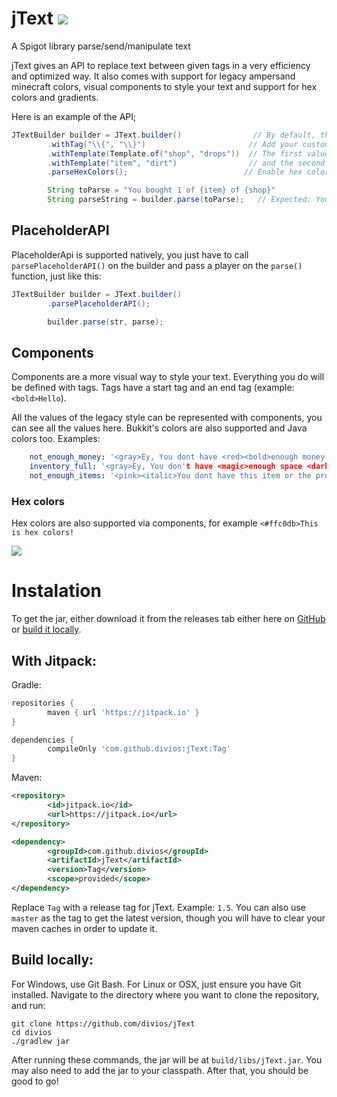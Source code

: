# jText [![](https://jitpack.io/v/divios/JText.svg)](https://jitpack.io/#divios/JText)

A Spigot library parse/send/manipulate text

jText gives an API to replace text between given tags in a very efficiency and optimized way. It also comes with support
for legacy ampersand minecraft colors, visual components to style your text and support for hex colors and gradients.

Here is an example of the API;

```java
JTextBuilder builder = JText.builder()                // By default, the tag <> is enabled
        .withTag("\\{", "\\}")                       // Add your custom tag
        .withTemplate(Template.of("shop", "drops"))  // The first value is the text to replace
        .withTemplate("item", "dirt")                // and the second is the replacer
        .parseHexColors();                          // Enable hex colors parse

        String toParse = "You bought 1 of {item} of {shop}"
        String parseString = builder.parse(toParse);   // Expected: You bought 1 of dirt of drops
```

## PlaceholderAPI

PlaceholderApi is supported natively, you just have to call `parsePlaceholderAPI()` on the builder and pass a player on
the `parse()` function, just like this:

```java
JTextBuilder builder = JText.builder()
        .parsePlaceholderAPI();

        builder.parse(str, parse);
```

## Components

Components are a more visual way to style your text. Everything you do will be defined with tags. Tags have a start tag
and an end tag (example: `<bold>Hello`).

All the values of the legacy style can be represented with components, you can see all the values here. Bukkit's colors
are also supported and Java colors too. Examples:

```yaml
    not_enough_money: '<gray>Ey, You dont have <red><bold>enough money <gold>to buy this item!'
    inventory_full: '<gray>Ey, You don't have <magic>enough space <dark_green>in your inventory!'
    not_enough_items: '<pink><italic>You dont have this item or the proper amount to sell it'
```

### Hex colors

Hex colors are also supported via components, for example `<#ffc0db>This is hex colors!`

![](https://i.imgur.com/Swu0njx.png)

# Instalation

To get the jar, either download it from the releases tab either here on [GitHub](https://github.com/divios/jText/releases) or [build it locally](https://github.com/divios/jText#build-locally).

## With Jitpack:

Gradle:

```groovy
repositories {
        maven { url 'https://jitpack.io' }
}

```

```groovy
dependencies {
        compileOnly 'com.github.divios:jText:Tag'
}
```

Maven:

```xml
<repository>
        <id>jitpack.io</id>
        <url>https://jitpack.io</url>
</repository>
```

```xml
<dependency>
        <groupId>com.github.divios</groupId>
        <artifactId>jText</artifactId>
        <version>Tag</version>
        <scope>provided</scope>
</dependency>
```
Replace `Tag` with a release tag for jText. Example: `1.5`. You can also use `master` as the tag to get the latest version, though you will have to clear your maven caches in order to update it.

## Build locally:

For Windows, use Git Bash. For Linux or OSX, just ensure you have Git installed. Navigate to the directory where you want to clone the repository, and run:

```
git clone https://github.com/divios/jText
cd divios
./gradlew jar
```

After running these commands, the jar will be at `build/libs/jText.jar`.
You may also need to add the jar to your classpath. After that, you should be good to go!

